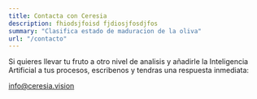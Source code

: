 ```yaml
---
title: Contacta con Ceresia
description: fhiodsjfoisd fjdiosjfosdjfos
summary: "Clasifica estado de maduracion de la oliva"
url: "/contacto"
---
```


Si quieres llevar tu fruto a otro nivel de analisis y añadirle la Inteligencia Artificial a tus procesos, escribenos y tendras una respuesta inmediata:

info@ceresia.vision
